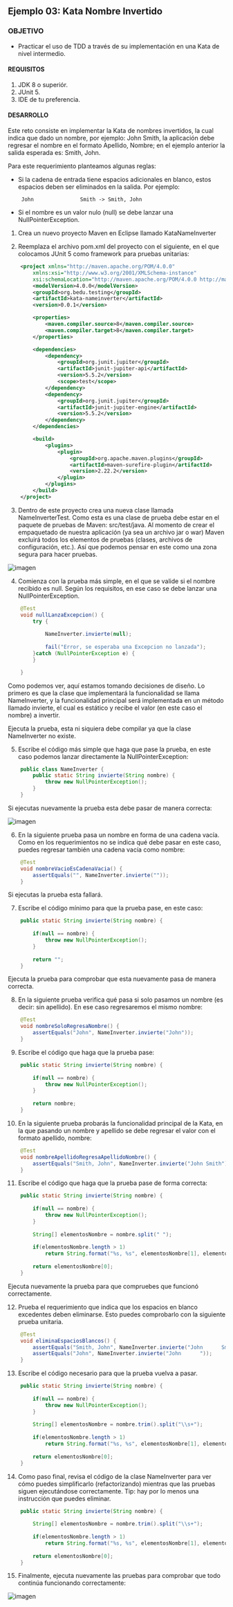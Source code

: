 ## Ejemplo 03: Kata Nombre Invertido

### OBJETIVO 

- Practicar el uso de TDD a través de su implementación en una Kata de nivel intermedio.

#### REQUISITOS 

1. JDK 8 o superiór.
2. JUnit 5.
3. IDE de tu preferencia.

#### DESARROLLO

Este reto consiste en implementar la Kata de nombres invertidos, la cual indica que dado un nombre, por ejemplo: John Smith, la aplicación debe regresar el nombre en el formato Apellido, Nombre; en el ejemplo anterior la salida esperada es: Smith, John.

Para este requerimiento planteamos algunas reglas:

 - Si la cadena de entrada tiene espacios adicionales en blanco, estos espacios deben ser eliminados en la salida. Por ejemplo: 
 
		John               Smith -> Smith, John
	
 - Si el nombre es un valor nulo (null) se debe lanzar una NullPointerException.
	
1. Crea un nuevo proyecto Maven en Eclipse llamado KataNameInverter

2. Reemplaza el archivo pom.xml del proyecto con el siguiente, en el que colocamos JUnit 5 como framework para pruebas unitarias:
```xml
	<project xmlns="http://maven.apache.org/POM/4.0.0"
		xmlns:xsi="http://www.w3.org/2001/XMLSchema-instance"
		xsi:schemaLocation="http://maven.apache.org/POM/4.0.0 http://maven.apache.org/xsd/maven-4.0.0.xsd">
		<modelVersion>4.0.0</modelVersion>
		<groupId>org.bedu.testing</groupId>
		<artifactId>kata-nameinverter</artifactId>
		<version>0.0.1</version>

		<properties>
			<maven.compiler.source>8</maven.compiler.source>
			<maven.compiler.target>8</maven.compiler.target>
		</properties>

		<dependencies>
			<dependency>
				<groupId>org.junit.jupiter</groupId>
				<artifactId>junit-jupiter-api</artifactId>
				<version>5.5.2</version>
				<scope>test</scope>
			</dependency>
			<dependency>
				<groupId>org.junit.jupiter</groupId>
				<artifactId>junit-jupiter-engine</artifactId>
				<version>5.5.2</version>
			</dependency>
		</dependencies>

		<build>
			<plugins>
				<plugin>
					<groupId>org.apache.maven.plugins</groupId>
					<artifactId>maven-surefire-plugin</artifactId>
					<version>2.22.2</version>
				</plugin>
			</plugins>
		</build>
	</project>
```

3. Dentro de este proyecto crea una nueva clase llamada NameInverterTest. Como esta es una clase de prueba debe estar en el paquete de pruebas de Maven: src/test/java. Al momento de crear el empaquetado de nuestra aplicación (ya sea un archivo jar o war) Maven excluirá todos los elementos de pruebas (clases, archivos de configuración, etc.). Así que podemos pensar en este como una zona segura para hacer pruebas.

![imagen](img/figura_01.png)

4. Comienza con la prueba más simple, en el que se valide si el nombre recibido es null. Según los requisitos, en ese caso se debe lanzar una NullPointerException.

```java
	@Test
	void nullLanzaExcepcion() {
		try {
			
			NameInverter.invierte(null);
			
			fail("Error, se esperaba una Excepcion no lanzada");
		}catch (NullPointerException e) {
		}

	}
```

Como podemos ver, aquí estamos tomando decisiones de diseño. Lo primero es que la clase que implementará la funcionalidad se llama NameInverter, y la funcionalidad principal será implementada en un método llamado invierte, el cual es estático y recibe el valor (en este caso el nombre) a invertir.

Ejecuta la prueba, esta ni siquiera debe compilar ya que la clase NameInverter no existe.

5. Escribe el código más simple que haga que pase la prueba, en este caso podemos lanzar directamente la NullPointerException:

```java
	public class NameInverter {
		public static String invierte(String nombre) {
			throw new NullPointerException();
		}
	}
```
Si ejecutas nuevamente la prueba esta debe pasar de manera correcta:

![imagen](img/figura_02.png)
	
6. En la siguiente prueba pasa un nombre en forma de una cadena vacía. Como en los requerimientos no se indica qué debe pasar en este caso, puedes regresar también una cadena vacía como nombre:

```java
	@Test
	void nombreVacioEsCadenaVacia() {
		assertEquals("", NameInverter.invierte(""));
	}
```

Si ejecutas la prueba esta fallará. 

7. Escribe el código mínimo para que la prueba pase, en este caso: 

```java
	public static String invierte(String nombre) {
		
		if(null == nombre) {
			throw new NullPointerException();
		}
		
		return "";
	}
```

Ejecuta la prueba para comprobar que esta nuevamente pasa de manera correcta.

8. En la siguiente prueba verifica qué pasa si solo pasamos un nombre (es decir: sin apellido). En ese caso regresaremos el mismo nombre:

```java
	@Test
	void nombreSoloRegresaNombre() {
		assertEquals("John", NameInverter.invierte("John"));
	}
```

9. Escribe el código que haga que la prueba pase:

```java
	public static String invierte(String nombre) {
		
		if(null == nombre) {
			throw new NullPointerException();
		}
		
		return nombre;
	}
```

10. En la siguiente prueba probarás la funcionalidad principal de la Kata, en la que pasando un nombre y apellido se debe regresar el valor con el formato apellido, nombre:

```java
	@Test
	void nombreApellidoRegresaApellidoNombre() {
		assertEquals("Smith, John", NameInverter.invierte("John Smith"));
	}
```

11. Escribe el código que haga que la prueba pase de forma correcta:

```java
	public static String invierte(String nombre) {
		
		if(null == nombre) {
			throw new NullPointerException();
		}
		
		String[] elementosNombre = nombre.split(" ");
		
		if(elementosNombre.length > 1)
			return String.format("%s, %s", elementosNombre[1], elementosNombre[0]);
		
		return elementosNombre[0];
	}
```

Ejecuta nuevamente la prueba para que compruebes que funcionó correctamente.

12. Prueba el requerimiento que indica que los espacios en blanco excedentes deben eliminarse. Esto puedes comprobarlo con la siguiente prueba unitaria.

```java
	@Test 
	void eliminaEspaciosBlancos() {
		assertEquals("Smith, John", NameInverter.invierte("John      Smith   "));
		assertEquals("John", NameInverter.invierte("John      "));
	}
```

13. Escribe el código necesario para que la prueba vuelva a pasar.

```java
	public static String invierte(String nombre) {
		
		if(null == nombre) {
			throw new NullPointerException();
		}
		
		String[] elementosNombre = nombre.trim().split("\\s+");
		
		if(elementosNombre.length > 1)
			return String.format("%s, %s", elementosNombre[1], elementosNombre[0]);
		
		return elementosNombre[0];
	}
```

14. Como paso final, revisa el código de la clase NameInverter para ver cómo puedes simplificarlo (refactorizando) mientras que las pruebas siguen ejecutándose correctamente. Tip: hay por lo menos una instrucción que puedes eliminar.

```java
	public static String invierte(String nombre) {
			
		String[] elementosNombre = nombre.trim().split("\\s+");
		
		if(elementosNombre.length > 1)
			return String.format("%s, %s", elementosNombre[1], elementosNombre[0]);
		
		return elementosNombre[0];
	}
```

15. Finalmente, ejecuta nuevamente las pruebas para comprobar que todo continúa funcionando correctamente:

![imagen](img/figura_03.png)
